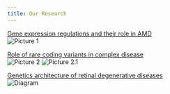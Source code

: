 ```yaml
---
title: Our Research
---
```


[Gene expression regulations and their role in AMD](../content/research/2022-03-08-gene-expression-regulations-and-their-role-in-amd/index.md)\
![Picture 1](/Picture1.jpg "Picture 1")

[Role of rare coding variants in complex disease](../content/research/2022-03-08-role-of-rare-coding-variants-in-complex-disease/index.md)\
![Picture 2](/Picture2.png "Picture 2") ![Picture 2.1](/Picture2.1.png "Picture 2.1")

[Genetics architecture  of retinal degenerative diseases](../content/research/2022-03-08-genetics-architecture-of-retinal-degenerative-diseases/index.md)\
![Diagram](/Picture3.png "Picture3")
